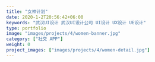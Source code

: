```yaml
---
title: "女神计划"
date: 2020-1-2T20:56:42+06:00
keywords: "武汉UI设计 武汉UI设计公司 UI设计 UX设计 UE设计"
type: portfolio
image: "images/projects/4/women-banner.jpg"
category: ["社交 APP"]
weight: 0
project_images: ["images/projects/4/women-detail.jpg"]
---
```



